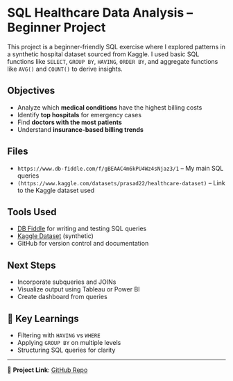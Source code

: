 # SQL Healthcare Data Analysis – Beginner Project

This project is a beginner-friendly SQL exercise where I explored patterns in a synthetic hospital dataset sourced from Kaggle. I used basic SQL functions like `SELECT`, `GROUP BY`, `HAVING`, `ORDER BY`, and aggregate functions like `AVG()` and `COUNT()` to derive insights.

## Objectives

- Analyze which **medical conditions** have the highest billing costs
- Identify **top hospitals** for emergency cases
- Find **doctors with the most patients**
- Understand **insurance-based billing trends**

## Files

- `https://www.db-fiddle.com/f/gBEAAC4m6kPU4Wz4sNjaz3/1` – My main SQL queries
- `(https://www.kaggle.com/datasets/prasad22/healthcare-dataset)` – Link to the Kaggle dataset used

## Tools Used

- [DB Fiddle](https://www.db-fiddle.com/) for writing and testing SQL queries
- [Kaggle Dataset](https://www.kaggle.com/your-dataset-link) (synthetic)
- GitHub for version control and documentation

##  Next Steps

- Incorporate subqueries and JOINs
- Visualize output using Tableau or Power BI
- Create dashboard from queries

## 🧠 Key Learnings

- Filtering with `HAVING` vs `WHERE`
- Applying `GROUP BY` on multiple levels
- Structuring SQL queries for clarity

---
📎 **Project Link**: [GitHub Repo](https://github.com/ksankit157-max/sql-healthcare-project-beginner-)
